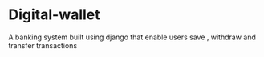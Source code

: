# Digital-wallet
A banking system built using django that enable 
users save , withdraw and  transfer transactions 
